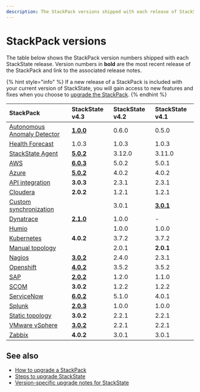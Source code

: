 ```yaml
---
description: The StackPack versions shipped with each release of StackState.
---
```


# StackPack versions

The table below shows the StackPack version numbers shipped with each StackState release. Version numbers in **bold** are the most recent release of the StackPack and link to the associated release notes.

{% hint style="info" %}
If a new release of a StackPack is included with your current version of StackState, you will gain access to new features and fixes when you choose to [upgrade the StackPack](../../stackpacks/about-stackpacks.md#upgrade-a-stackpack).
{% endhint %}

| StackPack | StackState v4.3 | StackState v4.2 | StackState v4.1 |
| :--- | :--- | :--- | :--- |
| [Autonomous Anomaly Detector](../../stackpacks/add-ons/aad.md) | [**1.0.0**](../../stackpacks/add-ons/aad.md#release-notes) | 0.6.0 | 0.5.0 |
| [Health Forecast](../../stackpacks/add-ons/health-forecast.md) | 1.0.3 | 1.0.3 | 1.0.3 |
| [StackState Agent](../../stackpacks/integrations/agent.md) | [**5.0.2**](../../stackpacks/integrations/agent.md#release-notes) | 3.12.0 | 3.11.0 |
| [AWS](../../stackpacks/integrations/aws.md) | [**6.0.3**](../../stackpacks/integrations/aws.md#release-notes) | 5.0.2 | 5.0.1 |
| [Azure](../../stackpacks/integrations/azure.md) | [**5.0.2**](/stackpacks/integrations/azure.md#release-notes) | 4.0.2 | 4.0.2 |
| [API integration](../../stackpacks/integrations/api-integration.md) | **3.0.3** | 2.3.1 | 2.3.1 |
| [Cloudera](../../stackpacks/integrations/cloudera.md) | **2.0.2** | 1.2.1 | 1.2.1 |
| [Custom synchronization](../../stackpacks/integrations/customsync.md) | | 3.0.1 | [**3.0.1**](https://github.com/StackVista/stackpack-autosync/blob/master/RELEASE.md) |
| [Dynatrace](../../stackpacks/integrations/dynatrace.md) | [**2.1.0**](../../stackpacks/integrations/dynatrace.md#release-notes) | 1.0.0 | - | - |
| [Humio](../../stackpacks/integrations/humio.md) |  | 1.0.0 | 1.0.0 |
| [Kubernetes](../../stackpacks/integrations/kubernetes.md) | **4.0.2** | 3.7.2 | 3.7.2 |
| [Manual topology](../../stackpacks/integrations/manualtopo.md) | | 2.0.1 | **2.0.1** |
| [Nagios](../../stackpacks/integrations/nagios.md) | [**3.0.2**](../../stackpacks/integrations/nagios.md#release-notes) | 2.4.0 | 2.3.1 | 
| [Openshift](../../stackpacks/integrations/openshift.md) | [**4.0.2**](/stackpacks/integrations/openshift.md#release-notes) | 3.5.2 | 3.5.2 |
| [SAP](../../stackpacks/integrations/sap.md) | [**2.0.2**](https://github.com/StackVista/stackpack-sap/blob/master/src/main/stackpack/resources/RELEASE.md) | 1.2.0 | 1.1.0 |
| [SCOM](../../stackpacks/integrations/scom.md) | **3.0.2** | 1.2.2 | 1.2.2 |
| [ServiceNow](../../stackpacks/integrations/servicenow.md) | [**6.0.2**](../../stackpacks/integrations/servicenow.md#release-notes) | 5.1.0 | 4.0.1 |
| [Splunk](../../stackpacks/integrations/splunk/) | [**2.0.3**](https://github.com/StackVista/stackpack-splunk/blob/master/RELEASE.md) | 1.0.0 | 1.0.0 |
| [Static topology](../../stackpacks/integrations/static_topology.md) | **3.0.2** | 2.2.1 | 2.2.1 |
| [VMware vSphere](../../stackpacks/integrations/vsphere.md) | [**3.0.2**](/stackpacks/integrations/vsphere.md#release-notes) | 2.2.1 | 2.2.1 |
| [Zabbix](../../stackpacks/integrations/zabbix.md) | **4.0.2** | 3.0.1 | 3.0.1 |

## See also

* [How to upgrade a StackPack](../../stackpacks/about-stackpacks.md#upgrade-a-stackpack)
* [Steps to upgrade StackState](steps-to-upgrade.md)
* [Version-specific upgrade notes for StackState](version-specific-upgrade-instructions.md)

